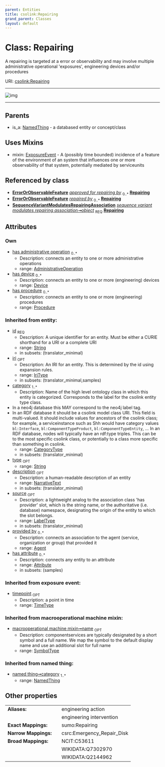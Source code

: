 ```yaml
---
parent: Entities
title: csolink:Repairing
grand_parent: Classes
layout: default
---
```


# Class: Repairing


A repairing is targeted at a error or observability and may involve multiple administrative operational 'exposures', engineering devices and/or procedures

URI: [csolink:Repairing](https://w3id.org/csolink/vocab/Repairing)


---

![img](http://yuml.me/diagram/nofunky;dir:TB/class/[SequenceVariantModulatesRepairingAssociation],[Procedure]%3Chas%20procedure%200..%2A-%20[Repairing%7Ctimepoint:time_type%20%3F;id(i):string;iri(i):iri_type%20%3F;type(i):string%20%3F;name(i):label_type%20%3F;description(i):narrative_text%20%3F;source(i):label_type%20%3F],[Device]%3Chas%20device%200..%2A-%20[Repairing],[AdministrativeOperation]%3Chas%20administrative%20operation%200..%2A-%20[Repairing],[SequenceVariantModulatesRepairingAssociation]-%20object%201..1%3E[Repairing],[Repairing]uses%20-.-%3E[ExposureEvent],[NamedThing]%5E-[Repairing],[Procedure],[NamedThing],[ExposureEvent],[ErrorOrObservableFeature],[Device],[Attribute],[Agent],[AdministrativeOperation])

---


## Parents

 *  is_a: [NamedThing](NamedThing.md) - a databased entity or concept/class

## Uses Mixins

 *  mixin: [ExposureEvent](ExposureEvent.md) - A (possibly time bounded) incidence of a feature of the environment of an system that influences one or more observability of that system, potentially mediated by serviceunits

## Referenced by class

 *  **[ErrorOrObservableFeature](ErrorOrObservableFeature.md)** *[approved for repairing by](approved_for_repairing_by.md)*  <sub>0..*</sub>  **[Repairing](Repairing.md)**
 *  **[ErrorOrObservableFeature](ErrorOrObservableFeature.md)** *[repaired by](repaired_by.md)*  <sub>0..*</sub>  **[Repairing](Repairing.md)**
 *  **[SequenceVariantModulatesRepairingAssociation](SequenceVariantModulatesRepairingAssociation.md)** *[sequence variant modulates repairing association➞object](sequence_variant_modulates_repairing_association_object.md)*  <sub>REQ</sub>  **[Repairing](Repairing.md)**

## Attributes


### Own

 * [has administrative operation](has_administrative_operation.md)  <sub>0..*</sub>
    * Description: connects an entity to one or more administrative operations
    * range: [AdministrativeOperation](AdministrativeOperation.md)
 * [has device](has_device.md)  <sub>0..*</sub>
    * Description: connects an entity to one or more (engineering) devices
    * range: [Device](Device.md)
 * [has procedure](has_procedure.md)  <sub>0..*</sub>
    * Description: connects an entity to one or more (engineering) procedures
    * range: [Procedure](Procedure.md)

### Inherited from entity:

 * [id](id.md)  <sub>REQ</sub>
    * Description: A unique identifier for an entity. Must be either a CURIE shorthand for a URI or a complete URI
    * range: [String](types/String.md)
    * in subsets: (translator_minimal)
 * [iri](iri.md)  <sub>OPT</sub>
    * Description: An IRI for an entity. This is determined by the id using expansion rules.
    * range: [IriType](types/IriType.md)
    * in subsets: (translator_minimal,samples)
 * [category](category.md)  <sub>1..*</sub>
    * Description: Name of the high level ontology class in which this entity is categorized. Corresponds to the label for the csolink entity type class.
 * In a neo4j database this MAY correspond to the neo4j label tag.
 * In an RDF database it should be a csolink model class URI.
This field is multi-valued. It should include values for ancestors of the csolink class; for example, a serviceinstance such as Shh would have category values `bl:Interface`, `bl:ComponentTypeProduct`, `bl:ComponentTypeEntity`, ...
In an RDF database, nodes will typically have an rdf:type triples. This can be to the most specific csolink class, or potentially to a class more specific than something in csolink.
    * range: [CategoryType](types/CategoryType.md)
    * in subsets: (translator_minimal)
 * [type](type.md)  <sub>OPT</sub>
    * range: [String](types/String.md)
 * [description](description.md)  <sub>OPT</sub>
    * Description: a human-readable description of an entity
    * range: [NarrativeText](types/NarrativeText.md)
    * in subsets: (translator_minimal)
 * [source](source.md)  <sub>OPT</sub>
    * Description: a lightweight analog to the association class 'has provider' slot, which is the string name, or the authoritative (i.e. database) namespace, designating the origin of the entity to which the slot belongs.
    * range: [LabelType](types/LabelType.md)
    * in subsets: (translator_minimal)
 * [provided by](provided_by.md)  <sub>0..*</sub>
    * Description: connects an association to the agent (service, organization or group) that provided it
    * range: [Agent](Agent.md)
 * [has attribute](has_attribute.md)  <sub>0..*</sub>
    * Description: connects any entity to an attribute
    * range: [Attribute](Attribute.md)
    * in subsets: (samples)

### Inherited from exposure event:

 * [timepoint](timepoint.md)  <sub>OPT</sub>
    * Description: a point in time
    * range: [TimeType](types/TimeType.md)

### Inherited from macrooperational machine mixin:

 * [macrooperational machine mixin➞name](macrooperational_machine_mixin_name.md)  <sub>OPT</sub>
    * Description: componentservices are typically designated by a short symbol and a full name. We map the symbol to the default display name and use an additional slot for full name
    * range: [SymbolType](types/SymbolType.md)

### Inherited from named thing:

 * [named thing➞category](named_thing_category.md)  <sub>1..*</sub>
    * range: [NamedThing](NamedThing.md)

## Other properties

|  |  |  |
| --- | --- | --- |
| **Aliases:** | | engineering action |
|  | | engineering intervention |
| **Exact Mappings:** | | sumo:Repairing |
| **Narrow Mappings:** | | csrc:Emergency_Repair_Disk |
| **Broad Mappings:** | | NCIT:C53611 |
|  | | WIKIDATA:Q7302970 |
|  | | WIKIDATA:Q2144962 |

